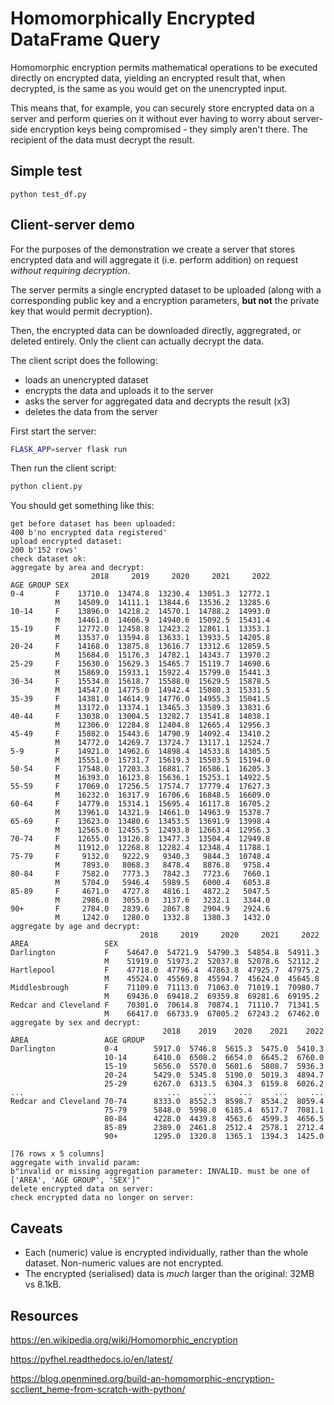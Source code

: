 # Homomorphically Encrypted DataFrame Query

Homomorphic encryption permits mathematical operations to be executed directly on encrypted data, yielding an encrypted result that, when decrypted, is the same as you would get on the unencrypted input.

This means that, for example, you can securely store encrypted data on a server and perform queries on it without ever having to worry about server-side encryption keys being compromised - they simply aren't there. The recipient of the data must decrypt the result.

## Simple test

```
python test_df.py
```

## Client-server demo

For the purposes of the demonstration we create a server that stores encrypted data and will aggregate it (i.e. perform addition)  on request *without requiring decryption*.

The server permits a single encrypted dataset to be uploaded (along with a corresponding public key and a encryption parameters, **but not** the private key that would permit decryption).

Then, the encrypted data can be downloaded directly, aggregrated, or deleted entirely. Only the client can actually decrypt the data.

The client script does the following:

- loads an unencrypted dataset
- encrypts the data and uploads it to the server
- asks the server for aggregated data and decrypts the result (x3)
- deletes the data from the server

First start the server:

```bash
FLASK_APP=server flask run
```

Then run the client script:

```bash
python client.py
```

You should get something like this:

```text
get before dataset has been uploaded:
400 b'no encrypted data registered'
upload encrypted dataset:
200 b'152 rows'
check dataset ok:
aggregate by area and decrypt:
                  2018     2019     2020     2021     2022
AGE GROUP SEX
0-4       F    13710.0  13474.8  13230.4  13051.3  12772.1
          M    14509.0  14111.1  13844.6  13536.2  13285.6
10-14     F    13896.0  14218.2  14570.1  14788.2  14993.0
          M    14461.0  14606.9  14940.6  15092.5  15431.4
15-19     F    12772.0  12458.8  12423.2  12861.1  13353.1
          M    13537.0  13594.8  13633.1  13933.5  14205.8
20-24     F    14168.0  13875.8  13616.7  13312.6  12859.5
          M    15684.0  15176.3  14782.1  14343.7  13970.2
25-29     F    15630.0  15629.3  15465.7  15119.7  14690.6
          M    15869.0  15933.1  15922.4  15799.0  15441.3
30-34     F    15534.0  15618.7  15588.0  15629.5  15878.5
          M    14547.0  14775.0  14942.4  15080.3  15331.5
35-39     F    14381.0  14614.9  14776.0  14955.3  15041.5
          M    13172.0  13374.1  13465.3  13589.3  13831.6
40-44     F    13038.0  13004.5  13282.7  13541.8  14038.1
          M    12306.0  12284.8  12404.8  12665.4  12956.3
45-49     F    15882.0  15443.6  14790.9  14092.4  13410.2
          M    14772.0  14269.7  13724.7  13117.1  12524.7
5-9       F    14921.0  14962.6  14898.4  14533.8  14305.5
          M    15551.0  15731.7  15619.3  15503.5  15194.0
50-54     F    17548.0  17203.3  16881.7  16586.1  16205.3
          M    16393.0  16123.8  15636.1  15253.1  14922.5
55-59     F    17069.0  17256.5  17574.7  17779.4  17627.3
          M    16232.0  16317.9  16706.6  16848.5  16609.0
60-64     F    14779.0  15314.1  15695.4  16117.8  16705.2
          M    13961.0  14321.9  14661.0  14963.9  15378.7
65-69     F    13623.0  13480.6  13453.5  13691.9  13998.4
          M    12565.0  12455.5  12493.8  12663.4  12956.3
70-74     F    12655.0  13126.8  13477.3  13504.4  12949.8
          M    11912.0  12268.8  12282.4  12348.4  11788.1
75-79     F     9132.0   9222.9   9340.3   9844.3  10748.4
          M     7893.0   8068.3   8478.4   8876.8   9758.4
80-84     F     7582.0   7773.3   7842.3   7723.6   7660.1
          M     5704.0   5946.4   5989.5   6000.4   6053.8
85-89     F     4671.0   4727.8   4816.1   4872.2   5047.5
          M     2986.0   3055.0   3137.6   3232.1   3344.0
90+       F     2784.0   2839.6   2867.8   2904.9   2924.6
          M     1242.0   1280.0   1332.8   1380.3   1432.0
aggregate by age and decrypt:
                             2018     2019     2020     2021     2022
AREA                 SEX
Darlington           F    54647.0  54721.9  54790.3  54854.8  54911.3
                     M    51919.0  51973.2  52037.8  52078.6  52112.2
Hartlepool           F    47718.0  47796.4  47863.8  47925.7  47975.2
                     M    45524.0  45569.8  45594.7  45624.0  45645.8
Middlesbrough        F    71109.0  71113.0  71063.0  71019.1  70980.7
                     M    69436.0  69418.2  69359.8  69281.6  69195.2
Redcar and Cleveland F    70301.0  70614.8  70874.1  71110.7  71341.5
                     M    66417.0  66733.9  67005.2  67243.2  67462.0
aggregate by sex and decrypt:
                                  2018    2019    2020    2021    2022
AREA                 AGE GROUP
Darlington           0-4        5917.0  5746.8  5615.3  5475.0  5410.3
                     10-14      6410.0  6508.2  6654.0  6645.2  6760.0
                     15-19      5656.0  5570.0  5601.6  5808.7  5936.3
                     20-24      5429.0  5345.8  5190.0  5019.3  4894.7
                     25-29      6267.0  6313.5  6304.3  6159.8  6026.2
...                                ...     ...     ...     ...     ...
Redcar and Cleveland 70-74      8333.0  8552.3  8598.7  8534.2  8059.4
                     75-79      5848.0  5998.0  6185.4  6517.7  7081.1
                     80-84      4228.0  4439.8  4563.6  4599.3  4656.5
                     85-89      2389.0  2461.8  2512.4  2578.1  2712.4
                     90+        1295.0  1320.8  1365.1  1394.3  1425.0

[76 rows x 5 columns]
aggregate with invalid param:
b"invalid or missing aggregation parameter: INVALID. must be one of ['AREA', 'AGE GROUP', 'SEX']"
delete encrypted data on server:
check encrypted data no longer on server:
```

## Caveats

- Each (numeric) value is encrypted individually, rather than the whole dataset. Non-numeric values are not encrypted.
- The encrypted (serialised) data is *much* larger than the original: 32MB vs 8.1kB.

## Resources

https://en.wikipedia.org/wiki/Homomorphic_encryption

https://pyfhel.readthedocs.io/en/latest/

https://blog.openmined.org/build-an-homomorphic-encryption-scclient_heme-from-scratch-with-python/
